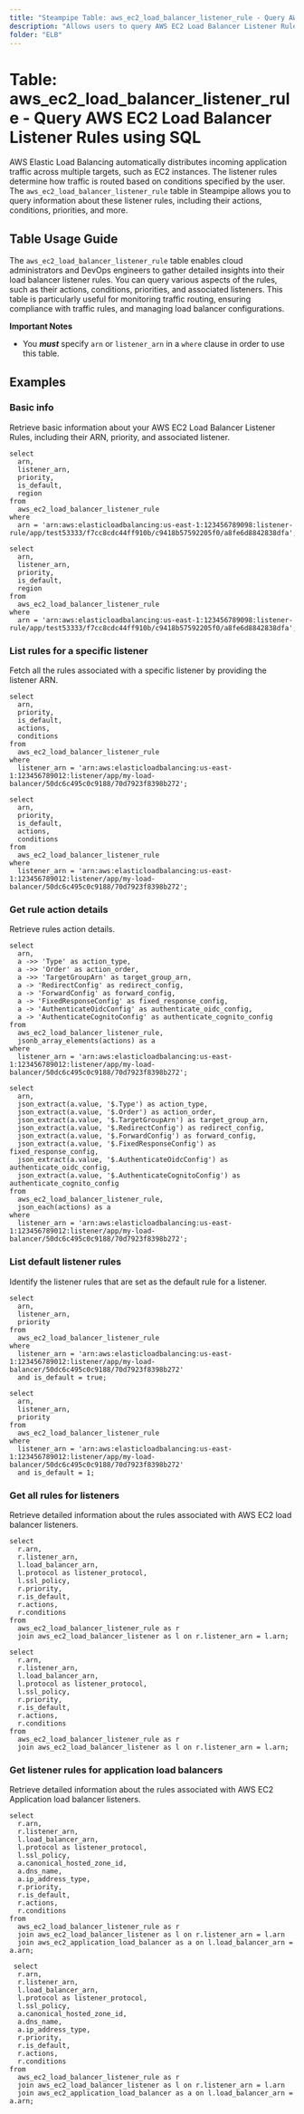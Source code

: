 ```yaml
---
title: "Steampipe Table: aws_ec2_load_balancer_listener_rule - Query AWS EC2 Load Balancer Listener Rules using SQL"
description: "Allows users to query AWS EC2 Load Balancer Listener Rules, providing detailed information on rule actions, conditions, and priority."
folder: "ELB"
---
```


# Table: aws_ec2_load_balancer_listener_rule - Query AWS EC2 Load Balancer Listener Rules using SQL

AWS Elastic Load Balancing automatically distributes incoming application traffic across multiple targets, such as EC2 instances. The listener rules determine how traffic is routed based on conditions specified by the user. The `aws_ec2_load_balancer_listener_rule` table in Steampipe allows you to query information about these listener rules, including their actions, conditions, priorities, and more.

## Table Usage Guide

The `aws_ec2_load_balancer_listener_rule` table enables cloud administrators and DevOps engineers to gather detailed insights into their load balancer listener rules. You can query various aspects of the rules, such as their actions, conditions, priorities, and associated listeners. This table is particularly useful for monitoring traffic routing, ensuring compliance with traffic rules, and managing load balancer configurations.

**Important Notes**
- You **_must_** specify `arn` or `listener_arn` in a `where` clause in order to use this table.

## Examples

### Basic info
Retrieve basic information about your AWS EC2 Load Balancer Listener Rules, including their ARN, priority, and associated listener.

```sql+postgres
select
  arn,
  listener_arn,
  priority,
  is_default,
  region
from
  aws_ec2_load_balancer_listener_rule
where
  arn = 'arn:aws:elasticloadbalancing:us-east-1:123456789098:listener-rule/app/test53333/f7cc8cdc44ff910b/c9418b57592205f0/a8fe6d8842838dfa';
```

```sql+sqlite
select
  arn,
  listener_arn,
  priority,
  is_default,
  region
from
  aws_ec2_load_balancer_listener_rule
where
  arn = 'arn:aws:elasticloadbalancing:us-east-1:123456789098:listener-rule/app/test53333/f7cc8cdc44ff910b/c9418b57592205f0/a8fe6d8842838dfa';
```

### List rules for a specific listener
Fetch all the rules associated with a specific listener by providing the listener ARN.

```sql+postgres
select
  arn,
  priority,
  is_default,
  actions,
  conditions
from
  aws_ec2_load_balancer_listener_rule
where
  listener_arn = 'arn:aws:elasticloadbalancing:us-east-1:123456789012:listener/app/my-load-balancer/50dc6c495c0c9188/70d7923f8398b272';
```

```sql+sqlite
select
  arn,
  priority,
  is_default,
  actions,
  conditions
from
  aws_ec2_load_balancer_listener_rule
where
  listener_arn = 'arn:aws:elasticloadbalancing:us-east-1:123456789012:listener/app/my-load-balancer/50dc6c495c0c9188/70d7923f8398b272';
```

### Get rule action details
Retrieve rules action details.

```sql+postgres
select
  arn,
  a ->> 'Type' as action_type,
  a ->> 'Order' as action_order,
  a ->> 'TargetGroupArn' as target_group_arn,
  a -> 'RedirectConfig' as redirect_config,
  a -> 'ForwardConfig' as forward_config,
  a -> 'FixedResponseConfig' as fixed_response_config,
  a -> 'AuthenticateOidcConfig' as authenticate_oidc_config,
  a -> 'AuthenticateCognitoConfig' as authenticate_cognito_config
from
  aws_ec2_load_balancer_listener_rule,
  jsonb_array_elements(actions) as a
where
  listener_arn = 'arn:aws:elasticloadbalancing:us-east-1:123456789012:listener/app/my-load-balancer/50dc6c495c0c9188/70d7923f8398b272';
```

```sql+sqlite
select
  arn,
  json_extract(a.value, '$.Type') as action_type,
  json_extract(a.value, '$.Order') as action_order,
  json_extract(a.value, '$.TargetGroupArn') as target_group_arn,
  json_extract(a.value, '$.RedirectConfig') as redirect_config,
  json_extract(a.value, '$.ForwardConfig') as forward_config,
  json_extract(a.value, '$.FixedResponseConfig') as fixed_response_config,
  json_extract(a.value, '$.AuthenticateOidcConfig') as authenticate_oidc_config,
  json_extract(a.value, '$.AuthenticateCognitoConfig') as authenticate_cognito_config
from
  aws_ec2_load_balancer_listener_rule,
  json_each(actions) as a
where
  listener_arn = 'arn:aws:elasticloadbalancing:us-east-1:123456789012:listener/app/my-load-balancer/50dc6c495c0c9188/70d7923f8398b272';
```

### List default listener rules
Identify the listener rules that are set as the default rule for a listener.

```sql+postgres
select
  arn,
  listener_arn,
  priority
from
  aws_ec2_load_balancer_listener_rule
where
  listener_arn = 'arn:aws:elasticloadbalancing:us-east-1:123456789012:listener/app/my-load-balancer/50dc6c495c0c9188/70d7923f8398b272'
  and is_default = true;
```

```sql+sqlite
select
  arn,
  listener_arn,
  priority
from
  aws_ec2_load_balancer_listener_rule
where
  listener_arn = 'arn:aws:elasticloadbalancing:us-east-1:123456789012:listener/app/my-load-balancer/50dc6c495c0c9188/70d7923f8398b272'
  and is_default = 1;
```

### Get all rules for listeners
Retrieve detailed information about the rules associated with AWS EC2 load balancer listeners.

```sql+postgres
select
  r.arn,
  r.listener_arn,
  l.load_balancer_arn,
  l.protocol as listener_protocol,
  l.ssl_policy,
  r.priority,
  r.is_default,
  r.actions,
  r.conditions
from
  aws_ec2_load_balancer_listener_rule as r
  join aws_ec2_load_balancer_listener as l on r.listener_arn = l.arn;
```

```sql+sqlite
select
  r.arn,
  r.listener_arn,
  l.load_balancer_arn,
  l.protocol as listener_protocol,
  l.ssl_policy,
  r.priority,
  r.is_default,
  r.actions,
  r.conditions
from
  aws_ec2_load_balancer_listener_rule as r
  join aws_ec2_load_balancer_listener as l on r.listener_arn = l.arn;
```

### Get listener rules for application load balancers
Retrieve detailed information about the rules associated with AWS EC2 Application load balancer listeners.

```sql+postgres
select
  r.arn,
  r.listener_arn,
  l.load_balancer_arn,
  l.protocol as listener_protocol,
  l.ssl_policy,
  a.canonical_hosted_zone_id,
  a.dns_name,
  a.ip_address_type,
  r.priority,
  r.is_default,
  r.actions,
  r.conditions
from
  aws_ec2_load_balancer_listener_rule as r
  join aws_ec2_load_balancer_listener as l on r.listener_arn = l.arn
  join aws_ec2_application_load_balancer as a on l.load_balancer_arn = a.arn;
```

```sql+sqlite
 select
  r.arn,
  r.listener_arn,
  l.load_balancer_arn,
  l.protocol as listener_protocol,
  l.ssl_policy,
  a.canonical_hosted_zone_id,
  a.dns_name,
  a.ip_address_type,
  r.priority,
  r.is_default,
  r.actions,
  r.conditions
from
  aws_ec2_load_balancer_listener_rule as r
  join aws_ec2_load_balancer_listener as l on r.listener_arn = l.arn
  join aws_ec2_application_load_balancer as a on l.load_balancer_arn = a.arn;
```